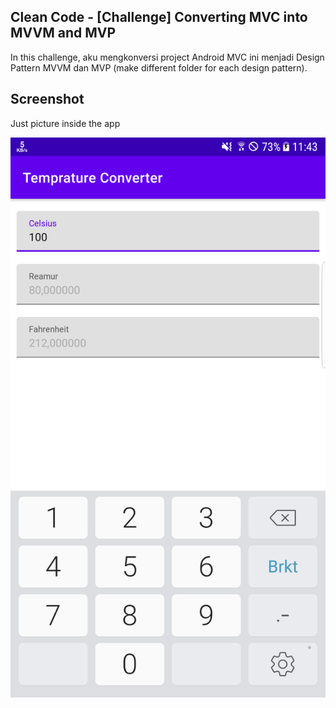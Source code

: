 ## Clean Code - [Challenge] Converting MVC into MVVM and MVP

In this challenge, aku mengkonversi project Android MVC ini menjadi
Design Pattern MVVM dan MVP (make different folder for each design pattern).

## Screenshot

Just picture inside the app

![Screenshot 1](screenshots/1.png)
